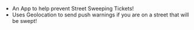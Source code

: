 * An App to help prevent Street Sweeping Tickets!
* Uses Geolocation to send push warnings if you are on a street that will be swept!
